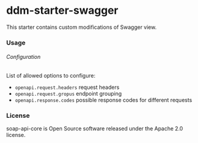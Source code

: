 # ddm-starter-swagger

This starter contains custom modifications of Swagger view.

### Usage
###### Configuration
List of allowed options to configure:
* `openapi.request.headers` request headers
* `openapi.request.gropus` endpoint grouping
* `openapi.response.codes` possible response codes for different requests

### License
soap-api-core is Open Source software released under the Apache 2.0 license.
